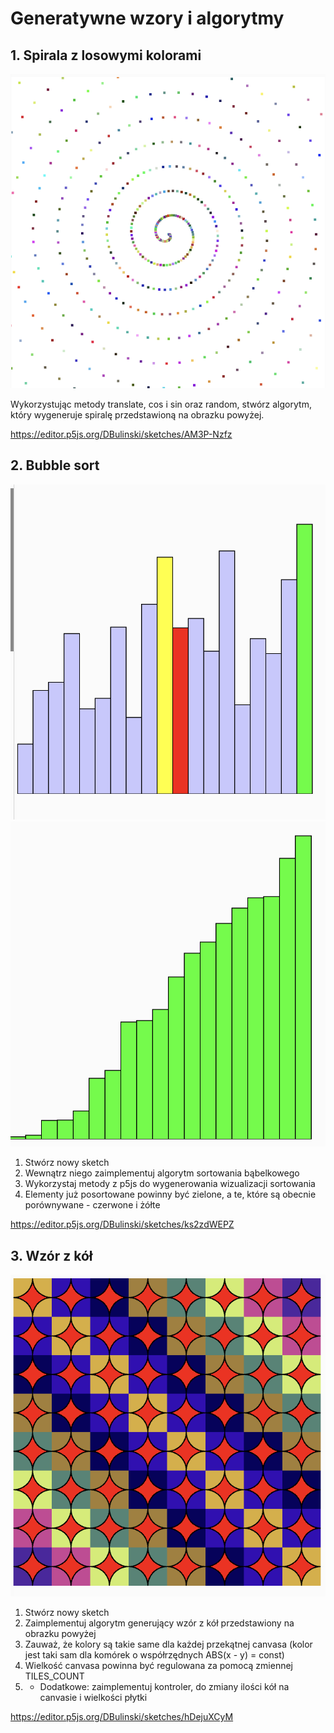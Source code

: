 # Generatywne wzory i algorytmy

## 1. Spirala z losowymi kolorami

![spiral.png](screenshots/spiral.png)

Wykorzystując metody translate, cos i sin oraz random, stwórz algorytm, który wygeneruje spiralę
przedstawioną na obrazku powyżej. 

https://editor.p5js.org/DBulinski/sketches/AM3P-Nzfz

## 2. Bubble sort

![bubble-sort-1.png](screenshots/bubble-sort-1.png)
![bubble-sort-2.png](screenshots/bubble-sort-2.png)

1. Stwórz nowy sketch
2. Wewnątrz niego zaimplementuj algorytm sortowania bąbelkowego
3. Wykorzystaj metody z p5js do wygenerowania wizualizacji sortowania
4. Elementy już posortowane powinny być zielone, a te, które są obecnie porównywane - czerwone i żółte

https://editor.p5js.org/DBulinski/sketches/ks2zdWEPZ

## 3. Wzór z kół

![circles.png](screenshots/circles.png)

1. Stwórz nowy sketch
2. Zaimplementuj algorytm generujący wzór z kół przedstawiony na obrazku powyżej
3. Zauważ, że kolory są takie same dla każdej przekątnej canvasa (kolor jest taki sam dla komórek o współrzędnych ABS(x - y) = const)
4. Wielkość canvasa powinna być regulowana za pomocą zmiennej TILES_COUNT
5. * Dodatkowe: zaimplementuj kontroler, do zmiany ilości kół na canvasie i wielkości płytki

https://editor.p5js.org/DBulinski/sketches/hDejuXCyM


